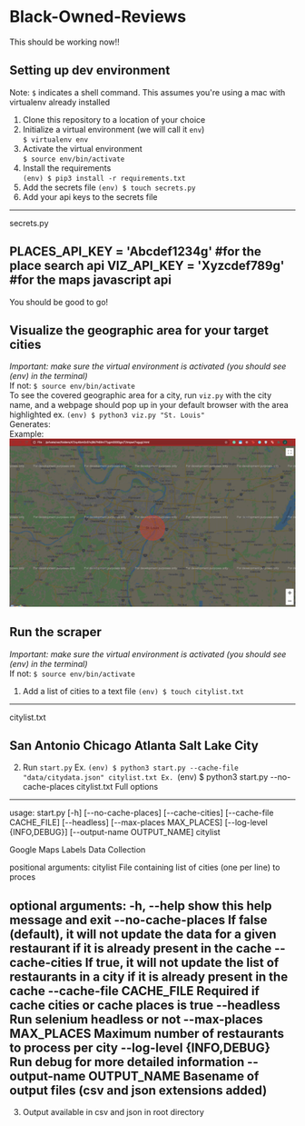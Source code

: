 # Black-Owned-Reviews

This should be working now!!  

## Setting up dev environment
Note: `$` indicates a shell command. This assumes you're using a mac with virtualenv already installed  

1. Clone this repository to a location of your choice  
2. Initialize a virtual environment (we will call it `env`)  
`$ virtualenv env`  
3. Activate the virtual environment  
`$ source env/bin/activate`  
4. Install the requirements  
`(env) $ pip3 install -r requirements.txt`  
5. Add the secrets file
`(env) $ touch secrets.py`
6. Add your api keys to the secrets file
----
secrets.py

PLACES_API_KEY = 'Abcdef1234g' #for the place search api
VIZ_API_KEY = 'Xyzcdef789g' #for the maps javascript api
----

You should be good to go!

## Visualize the geographic area for your target cities
*Important: make sure the virtual environment is activated (you should see (env) in the terminal)*  
If not: `$ source env/bin/activate`  
To see the covered geographic area for a city, run `viz.py` with the city name, and a webpage should pop up in your default browser with the area highlighted
ex.
`(env) $ python3 viz.py "St. Louis"`   
Generates:  
Example: ![Alt](/viz_example.png "Geo Example")

## Run the scraper
*Important: make sure the virtual environment is activated (you should see (env) in the terminal)*  
If not: `$ source env/bin/activate`  
1. Add a list of cities to a text file
`(env) $ touch citylist.txt`
----
citylist.txt

San Antonio
Chicago
Atlanta
Salt Lake City
----
2. Run `start.py`
Ex. `(env) $ python3 start.py --cache-file "data/citydata.json" citylist.txt
Ex. `(env) $ python3 start.py --no-cache-places citylist.txt
Full options
----
usage: start.py [-h] [--no-cache-places] [--cache-cities]
                [--cache-file CACHE_FILE] [--headless]
                [--max-places MAX_PLACES] [--log-level {INFO,DEBUG}]
                [--output-name OUTPUT_NAME]
                citylist

Google Maps Labels Data Collection

positional arguments:
  citylist              File containing list of cities (one per line) to
                        proces

optional arguments:
  -h, --help            show this help message and exit
  --no-cache-places     If false (default), it will not update the data for a
                        given restaurant if it is already present in the cache
  --cache-cities        If true, it will not update the list of restaurants in
                        a city if it is already present in the cache
  --cache-file CACHE_FILE
                        Required if cache cities or cache places is true
  --headless            Run selenium headless or not
  --max-places MAX_PLACES
                        Maximum number of restaurants to process per city
  --log-level {INFO,DEBUG}
                        Run debug for more detailed information
  --output-name OUTPUT_NAME
                        Basename of output files (csv and json extensions
                        added)
----
3. Output available in csv and json in root directory
